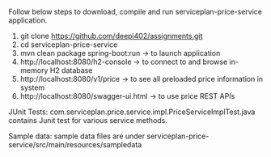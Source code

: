 Follow below steps to download, compile and run serviceplan-price-service application.

1) git clone https://github.com/deepi402/assignments.git
2) cd serviceplan-price-service
3) mvn clean package spring-boot:run -> to launch application
4) http://localhost:8080/h2-console -> to connect to and browse in-memory H2 database
5) http://localhost:8080/v1/price -> to see all preloaded price information in system
6) http://localhost:8080/swagger-ui.html -> to use price REST APIs


JUnit Tests: 
com.serviceplan.price.service.impl.PriceServiceImplTest.java contains Junit test for various service methods.

Sample data: 
sample data files are under serviceplan-price-service/src/main/resources/sampledata
